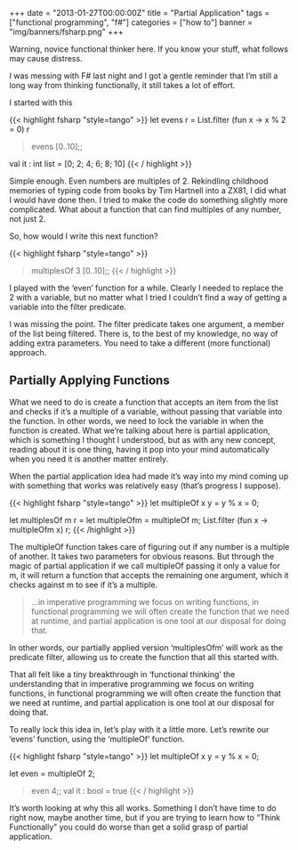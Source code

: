 +++
date = "2013-01-27T00:00:00Z"
title = "Partial Application"
tags = ["functional programming", "f#"]
categories = ["how to"]
banner = "img/banners/fsharp.png"
+++

Warning, novice functional thinker here. If you know your stuff, what follows may cause distress.

I was messing with F# last night and I got a gentle reminder that I’m still a long way from thinking functionally, it still takes a lot of effort.

I started with this

{{< highlight fsharp "style=tango" >}}
let evens r = List.filter (fun x -> x % 2 = 0) r
> evens [0..10];;

val it : int list = [0; 2; 4; 6; 8; 10]
{{< / highlight >}}

Simple enough. Even numbers are multiples of 2. Rekindling childhood memories of typing code from books by Tim Hartnell into a ZX81, I did what I would have done then. I tried to make the code do something slightly more complicated. What about a function that can find multiples of any number, not just 2.

So, how would I write this next function?

{{< highlight fsharp "style=tango" >}}
> multiplesOf 3 [0..10];;
{{< / highlight >}}

I played with the ‘even’ function for a while. Clearly I needed to replace the 2 with a variable, but no matter what I tried I couldn’t find a way of getting a variable into the filter predicate.

I was missing the point. The filter predicate takes one argument, a member of the list being filtered. There is, to the best of my knowledge, no way of adding extra parameters. You need to take a different (more functional) approach.

Partially Applying Functions
----------------------------
What we need to do is create a function that accepts an item from the list and checks if it’s a multiple of a variable, without passing that variable into the function. In other words, we need to lock the variable in when the function is created. What we’re talking about here is partial application, which is something I thought I understood, but as with any new concept, reading about it is one thing, having it pop into your mind automatically when you need it is another matter entirely.

When the partial application idea had made it’s way into my mind coming up with something that works was relatively easy (that’s progress I suppose).

{{< highlight fsharp "style=tango" >}}
let multipleOf x y = y % x = 0;

let multiplesOf m r =
    let multipleOfm = multipleOf m;
    List.filter (fun x -> multipleOfm x) r;
{{< /highlight >}}

The multipleOf function takes care of figuring out if any number is a multiple of another. It takes two parameters for obvious reasons. But through the magic of partial application if we call multipleOf passing it only a value for m, it will return a function that accepts the remaining one argument, which it checks against m to see if it’s a multiple.

<blockquote>...in imperative programming we focus on writing functions, in functional programming we will often create the function that we need at runtime, and partial application is one tool at our disposal for doing that.</blockquote>

In other words, our partially applied version ‘multiplesOfm’ will work as the predicate filter, allowing us to create the function that all this started with.

That all felt like a tiny breakthrough in ‘functional thinking’ the understanding that in imperative programming we focus on writing functions, in functional programming we will often create the function that we need at runtime, and partial application is one tool at our disposal for doing that.

To really lock this idea in, let’s play with it a little more. Let’s rewrite our ‘evens’ function, using the ‘multipleOf’ function.

{{< highlight fsharp "style=tango" >}}
let multipleOf x y = y % x = 0;

let even = multipleOf 2;

> even 4;;
val it : bool = true
{{< / highlight >}}

It’s worth looking at why this all works. Something I don’t have time to do right now, maybe another time, but if you are trying to learn how to “Think Functionally” you could do worse than get a solid grasp of partial application.